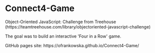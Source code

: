 # Connect4-Game

<p>Object-Oriented JavaScript: Challenge from Treehouse (https://teamtreehouse.com/library/objectoriented-javascript-challenge)</p>
<p>The goal was to build an interactive 'Four in a Row' game.</p>
<p>GitHub pages site: https://ofrankowska.github.io/Connect4-Game/</p>
